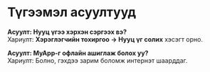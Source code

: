 # Түгээмэл асуултууд

**Асуулт: Нууц үгээ хэрхэн сэргээх вэ?**  
Хариулт: **Хэрэглэгчийн тохиргоо → Нууц үг солих** хэсэгт орно.  

**Асуулт: MyApp-г офлайн ашиглаж болох уу?**  
Хариулт: Болно, гэхдээ зарим боломж интернэт шаарддаг.  
